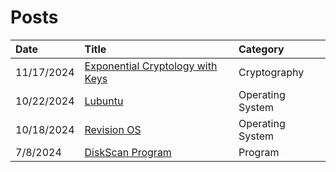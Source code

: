 # Posts

| Date         | Title             | Category  |
|:-------------|:------------------|:----------|
| 11/17/2024    | [Exponential Cryptology with Keys](./11.17.24/)      | Cryptography     |
| 10/22/2024    | [Lubuntu](./10.22.24/)      | Operating System     |
| 10/18/2024    | [Revision OS](./10.18.24/)      | Operating System     |
| 7/8/2024    | [DiskScan Program](./7.8.24/)      | Program     |
